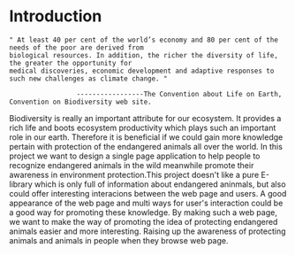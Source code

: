 # Introduction

    " At least 40 per cent of the world’s economy and 80 per cent of the needs of the poor are derived from 
    biological resources. In addition, the richer the diversity of life, the greater the opportunity for 
    medical discoveries, economic development and adaptive responses to such new challenges as climate change. "
    
                     -----------------The Convention about Life on Earth, Convention on Biodiversity web site.

Biodiversity is really an important attribute for our ecosystem. It provides a rich life and boots ecosystem productivity which plays such an important role in our earth. Therefore it is beneficial if we could gain more knowledge pertain with protection of the endangered animals all over the world.
In this project we want to design a single page application to help people to recognize endangered animals in the wild meanwhile promote their awareness in environment protection.This project doesn't like a pure E-library which is only full of information about endangered aninmals, but also could offer interesting interacions between the web page and users. A good appearance of the web page and multi ways for user's interaction could be a good way for promoting these knowledge.
By making such a web page, we want to make the way of promoting the idea of protecting endangered animals easier and more interesting. Raising up the awareness of protecting animals and animals in people when they browse web page.
